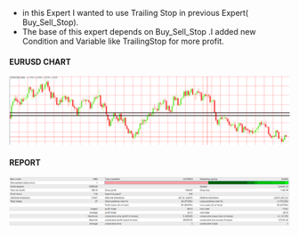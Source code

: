 - in this Expert I wanted to use Trailing Stop in previous Expert( Buy_Sell_Stop).
- The base of this expert depends on Buy_Sell_Stop .I added new Condition and Variable like TrailingStop for more profit.


#### EURUSD CHART

![](image/Chart.png)


#### REPORT

![](image/Report.png)
